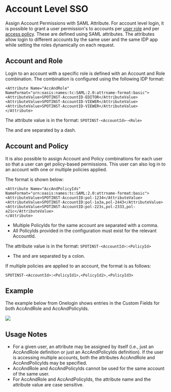 # Account Level SSO

Assign Account Permissions with SAML Attribute. For account level login, it is possible to grant a user permission's to accounts per [user role](administration/users/) and per [access policy](administration/access-policies/). These are defined using SAML attributes. The attributes allow login to different accounts by the same user and the same IDP app while setting the roles dynamically on each request.

## Account and Role

Login to an account with a specific role is defined with an Account and Role combination. The combination is configured using the following IDP format:

```
<Attribute Name="AccAndRole" NameFormat="urn:oasis:names:tc:SAML:2.0:attrname-format:basic">
<AttributeValue>SPOTINST-AccountID-EDITOR</AttributeValue>
<AttributeValue>SPOTINST-AccountID-VIEWER</AttributeValue>
<AttributeValue>SPOTINST-AccountID-VIEWER</AttributeValue>
</Attribute>
```

The attribute value is in the format:
`SPOTINST-<AccountId>-<Role>`

The <AccountId> and <Role> are separated by a dash.

## Account and Policy

It is also possible to assign Account and Policy combinations for each user so that a user can get policy-based permissions. This user can also log in to an account with one or multiple policies applied.

The format is shown below:

```
<Attribute Name="AccAndPolicyIds" NameFormat="urn:oasis:names:tc:SAML:2.0:attrname-format:basic">
<AttributeValue>SPOTINST-AccountID:pol-1234</AttributeValue>
<AttributeValue>SPOTINST-AccountID:pol-1a3a,pol-2443</AttributeValue>
<AttributeValue>SPOTINST-AccountID:pol-223s,pol-2333,pol-a21c</AttributeValue>
</Attribute>
```

- Multiple PolicyIds for the same account are separated with a comma.
- All PolicyIds provided in the configuration must exist for the relevant AccountId.

The attribute value is in the format:
`SPOTINST-<AccountId>:<PolicyId>`

- The <AccountId> and <PolicyId> are separated by a colon.

If multiple policies are applied to an account, the format is as follows:

`SPOTINST-<AccountId>:<PolicyId1>,<PolicyId2>,<PolicyId3>`

## Example

The example below from Onelogin shows entries in the Custom Fields for both AccAndRole and AccAndPolicyIds.

<img src="/administration/_media/account-level-sso-01.png" />

## Usage Notes

- For a given user, an attribute may be assigned by itself (i.e., just an AccAndRole definition or just an AccAndPolicyIds definition). If the user is accessing multiple accounts, both the attributes AccAndRole and AccAndPolicyIds may be specified.
- AccAndRole and AccAndPolicyIds cannot be used for the same account of the same user.
- For AccAndRole and AccAndPolicyIds, the attribute name and the attribute value are case sensitive.
